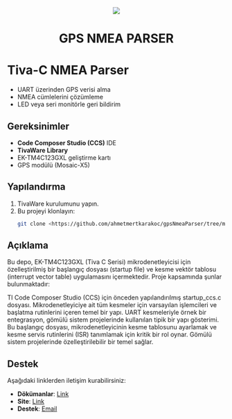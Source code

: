 <div align="center">
   <img src="https://static.vecteezy.com/system/resources/previews/014/578/172/original/3d-blue-satellite-illustration-free-png.png" />
    <h1>GPS NMEA PARSER</h1>
</div>

# Tiva-C NMEA Parser

- UART üzerinden GPS verisi alma
- NMEA cümlelerini çözümleme
- LED veya seri monitörle geri bildirim

## Gereksinimler
- **Code Composer Studio (CCS)** IDE
- **TivaWare Library**
- EK-TM4C123GXL geliştirme kartı
- GPS modülü (Mosaic-X5)

## Yapılandırma
1. TivaWare kurulumunu yapın.
2. Bu projeyi klonlayın:
   ```bash
   git clone <https://github.com/ahmetmertkarakoc/gpsNmeaParser/tree/main>

## Açıklama

Bu depo, EK-TM4C123GXL (Tiva C Serisi) mikrodenetleyicisi için özelleştirilmiş bir başlangıç dosyası (startup file) ve kesme vektör tablosu (interrupt vector table) uygulamasını içermektedir. Proje kapsamında şunlar bulunmaktadır:

TI Code Composer Studio (CCS) için önceden yapılandırılmış startup_ccs.c dosyası.
Mikrodenetleyiciye ait tüm kesmeler için varsayılan işlemcileri ve başlatma rutinlerini içeren temel bir yapı.
UART kesmeleriyle örnek bir entegrasyon, gömülü sistem projelerinde kullanılan tipik bir yapı gösterimi.
Bu başlangıç dosyası, mikrodenetleyicinin kesme tablosunu ayarlamak ve kesme servis rutinlerini (ISR) tanımlamak için kritik bir rol oynar. Gömülü sistem projelerinde özelleştirilebilir bir temel sağlar.

## Destek

Aşağıdaki linklerden iletişim kurabilirsiniz:

- **Dökümanlar**: [Link](https://www.ahmetmertkarakoc.com.tr/#portfolio)
- **Site**: [Link](https://www.ahmetmertkarakoc.com.tr/)
- **Destek**: [Email](mailto:ahmetmertkarakoc@gmail.com)
